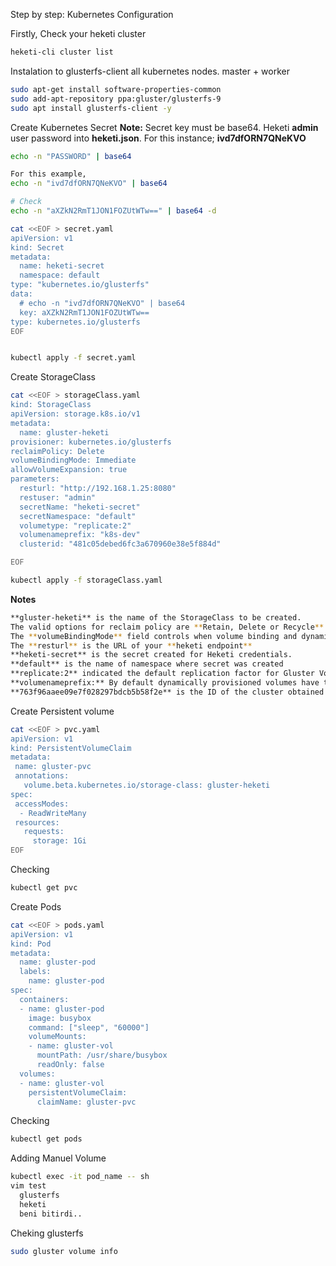 Step by step: Kubernetes Configuration


Firstly, Check your heketi cluster
``` bash
heketi-cli cluster list

```

Instalation to glusterfs-client all kubernetes nodes. master + worker
``` bash
sudo apt-get install software-properties-common
sudo add-apt-repository ppa:gluster/glusterfs-9
sudo apt install glusterfs-client -y

```


Create Kubernetes Secret
**Note:** Secret key must be base64. Heketi **admin** user password into **heketi.json**. For this instance; **ivd7dfORN7QNeKVO**

``` bash
echo -n "PASSWORD" | base64

For this example,
echo -n "ivd7dfORN7QNeKVO" | base64

# Check
echo -n "aXZkN2RmT1JON1FOZUtWTw==" | base64 -d

cat <<EOF > secret.yaml
apiVersion: v1
kind: Secret
metadata:
  name: heketi-secret
  namespace: default
type: "kubernetes.io/glusterfs"
data:
  # echo -n "ivd7dfORN7QNeKVO" | base64
  key: aXZkN2RmT1JON1FOZUtWTw==
type: kubernetes.io/glusterfs
EOF


kubectl apply -f secret.yaml

```

Create StorageClass

``` bash
cat <<EOF > storageClass.yaml
kind: StorageClass
apiVersion: storage.k8s.io/v1
metadata:
  name: gluster-heketi
provisioner: kubernetes.io/glusterfs
reclaimPolicy: Delete
volumeBindingMode: Immediate
allowVolumeExpansion: true
parameters:
  resturl: "http://192.168.1.25:8080" 
  restuser: "admin" 
  secretName: "heketi-secret"
  secretNamespace: "default"
  volumetype: "replicate:2"
  volumenameprefix: "k8s-dev"
  clusterid: "481c05debed6fc3a670960e38e5f884d"

EOF

kubectl apply -f storageClass.yaml

```

**Notes**
``` bash
**gluster-heketi** is the name of the StorageClass to be created.
The valid options for reclaim policy are **Retain, Delete or Recycle**. 
The **volumeBindingMode** field controls when volume binding and dynamic provisioning should occur. Valid options are **Immediate & WaitForFirstConsumer.** 
The **resturl** is the URL of your **heketi endpoint**
**heketi-secret** is the secret created for Heketi credentials.
**default** is the name of namespace where secret was created
**replicate:2** indicated the default replication factor for Gluster Volumes created. For more HA, use 3.
**volumenameprefix:** By default dynamically provisioned volumes have the naming schema of vol_UUID format. 
**763f96aaee09e7f028297bdcb5b58f2e** is the ID of the cluster obtained from the command heketi-cli cluster list
```

Create Persistent volume
``` bash
cat <<EOF > pvc.yaml
apiVersion: v1
kind: PersistentVolumeClaim
metadata:
 name: gluster-pvc
 annotations:
   volume.beta.kubernetes.io/storage-class: gluster-heketi
spec:
 accessModes:
  - ReadWriteMany
 resources:
   requests:
     storage: 1Gi
EOF

```

Checking
``` bash
kubectl get pvc

```

Create Pods
``` bash
cat <<EOF > pods.yaml
apiVersion: v1
kind: Pod
metadata:
  name: gluster-pod
  labels:
    name: gluster-pod
spec:
  containers:
  - name: gluster-pod
    image: busybox
    command: ["sleep", "60000"]
    volumeMounts:
    - name: gluster-vol
      mountPath: /usr/share/busybox 
      readOnly: false
  volumes:
  - name: gluster-vol
    persistentVolumeClaim:
      claimName: gluster-pvc
```


Checking
``` bash
kubectl get pods

```

Adding Manuel Volume
``` bash
kubectl exec -it pod_name -- sh
vim test
  glusterfs
  heketi
  beni bitirdi..
```

Cheking glusterfs
``` bash
sudo gluster volume info

```





